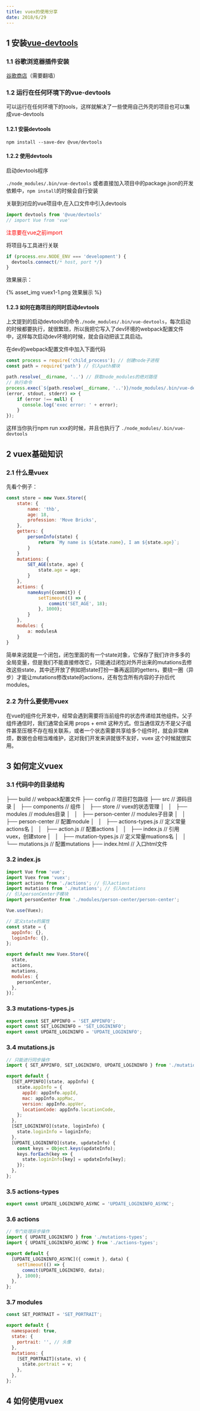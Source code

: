 ```yaml
---
title: vuex的使用分享
date: 2018/6/29
---
```


## 1 安装[vue-devtools](https://github.com/vuejs/vue-devtools)

### 1.1 谷歌浏览器插件安装
[谷歌商店](https://chrome.google.com/webstore/detail/vuejs-devtools/nhdogjmejiglipccpnnnanhbledajbpd)（需要翻墙）

### 1.2 运行在任何环境下的vue-devtools
可以运行在任何环境下的tools，这样就解决了一些使用自己外壳的项目也可以集成vue-devtools

#### 1.2.1 安装devtools
`npm install --save-dev @vue/devtools`

#### 1.2.2 使用devtools
启动devtools程序

`./node_modules/.bin/vue-devtools`
或者直接加入项目中的package.json的开发依赖中，`npm install`的时候会自行安装

关联到对应的vue项目中,在入口文件中引入devtools
```javascript
import devtools from '@vue/devtools'
// import Vue from 'vue'
```
<font color="red">注意要在vue之前import</font>

将项目与工具进行关联
```javascript
if (process.env.NODE_ENV === 'development') {
  devtools.connect(/* host, port */)
}
```

效果展示：

{% asset_img vuex1-1.png 效果展示 %}

#### 1.2.3 如何在跑项目的同时启动devtools
上文提到的启动devtools的命令`./node_modules/.bin/vue-devtools`，每次启动的时候都要执行，就很繁琐，所以我把它写入了dev环境的webpack配置文件中，这样每次启动dev环境的时候，就会自动把该工具启动。

在dev的webpack配置文件中加入下面代码
```javascript
const process = require('child_process'); // 创建node子进程
const path = require('path') // 引入path模块

path.resolve(__dirname, '..') // 获取node_modules的绝对路径
// 执行命令
process.exec(`${path.resolve(__dirname, '..')}/node_modules/.bin/vue-devtools`,
(error, stdout, stderr) => {
    if (error !== null) {
      console.log('exec error: ' + error);
    }
});
```
这样当你执行npm run xxx的时候，并且也执行了
`./node_modules/.bin/vue-devtools`

## 2 vuex基础知识

### 2.1 什么是vuex
先看个例子：
```javascript
const store = new Vuex.Store({
    state: {
        name: 'thb',
        age: 18,
        profession: 'Move Bricks',
    },
    getters: {
        personInfo(state) {
            return `My name is ${state.name}, I am ${state.age}`;
        }
    }
    mutations: {
        SET_AGE(state, age) {
            state.age = age;
        }
    },
    actions: {
        nameAsyn({commit}) {
            setTimeout(() => {
                commit('SET_AGE', 18);
            }, 1000);
        }
    },
    modules: {
        a: modulesA
    }
}
```
简单来说就是一个闭包，闭包里面的有一个state对象，它保存了我们许许多多的全局变量，但是我们不能直接修改它，只能通过闭包对外开出来的mutations去修改这些state，其中还开放了例如把state打扮一番再返回的getters，要绕一圈（异步）才能让mutations修改state的actions，还有包含所有内容的子孙后代modules。


### 2.2 为什么要使用vuex
在vue的组件化开发中，经常会遇到需要将当前组件的状态传递给其他组件。父子组件通信时，我们通常会采用 props + emit 这种方式。但当通信双方不是父子组件甚至压根不存在相关联系，或者一个状态需要共享给多个组件时，就会非常麻烦，数据也会相当难维护，这对我们开发来讲就很不友好，vuex 这个时候就很实用。

## 3 如何定义vuex

### 3.1 代码中的目录结构
├── build                                       // webpack配置文件
├── config                                      // 项目打包路径
├── src                                         // 源码目录
│   ├── components                              // 组件
│   ├── store                                   // vuex的状态管理
│   │   ├── modules                             // modules目录
│   │       ├── person-center                   // modules子目录
│   │           ├── person-center               // 配置module
│   │   ├── actions-types.js                    // 定义常量actions名
│   │   ├── action.js                           // 配置actions
│   │   ├── index.js                            // 引用vuex，创建store
│   │   ├── mutation-types.js                   // 定义常量muations名
│   │   └── mutations.js                        // 配置mutations
├── index.html                                  // 入口html文件

### 3.2 index.js

```javascript
import Vue from 'vue';
import Vuex from 'vuex';
import actions from './actions'; // 引入actions
import mutations from './mutations'; // 引入mutations
// 引入personCenter子模块
import personCenter from './modules/person-center/person-center'; 

Vue.use(Vuex);

// 定义state的属性
const state = {
  appInfo: {},
  loginInfo: {},
};

export default new Vuex.Store({
  state,
  actions,
  mutations,
  modules: {
    personCenter,
  },
});

```

### 3.3 mutations-types.js
``` javascript
export const SET_APPINFO = 'SET_APPINFO';
export const SET_LOGININFO = 'SET_LOGININFO';
export const UPDATE_LOGININFO = 'UPDATE_LOGININFO';
```

### 3.4 mutations.js
``` javascript
// 只能进行同步操作
import { SET_APPINFO, SET_LOGININFO, UPDATE_LOGININFO } from './mutations-types';

export default {
  [SET_APPINFO](state, appInfo) {
    state.appInfo = {
      appId: appInfo.appId,
      mac: appInfo.appMac,
      version: appInfo.appVer,
      locationCode: appInfo.locationCode,
    };
  },
  [SET_LOGININFO](state, loginInfo) {
    state.loginInfo = loginInfo;
  },
  [UPDATE_LOGININFO](state, updateInfo) {
    const keys = Object.keys(updateInfo);
    keys.forEach(key => {
      state.loginInfo[key] = updateInfo[key];
    });
  },
};
```

### 3.5 actions-types
```javascript
export const UPDATE_LOGININFO_ASYNC = 'UPDATE_LOGININFO_ASYNC';
```

### 3.6 actions
```javascript
// 专门处理异步操作
import { UPDATE_LOGININFO } from './mutations-types';
import { UPDATE_LOGININFO_ASYNC } from './actions-types';

export default {
  [UPDATE_LOGININFO_ASYNC]({ commit }, data) {
    setTimeout(() => {
      commit(UPDATE_LOGININFO, data);
    }, 1000);
  },
};

```

### 3.7 modules
```javascript
const SET_PORTRAIT = 'SET_PORTRAIT';

export default {
  namespaced: true,
  state: {
    portrait: '', // 头像
  },
  mutations: {
    [SET_PORTRAIT](state, v) {
      state.portrait = v;
    },
  },
};

```

## 4 如何使用vuex